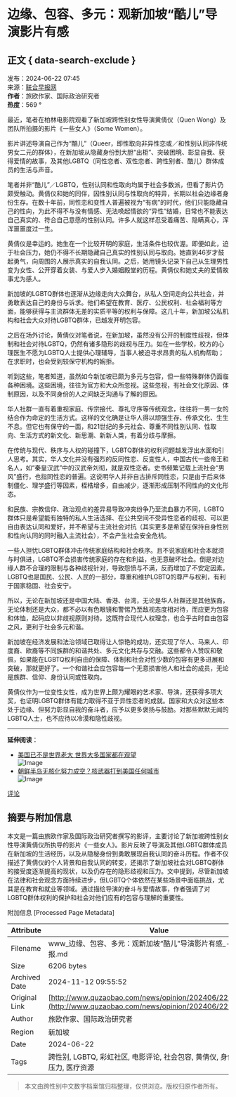 # 边缘、包容、多元：观新加坡“酷儿”导演影片有感

## 正文 { data-search-exclude }


发布：2024-06-22 07:45  
来源：[联合早报网](https://www.zaobao.com)  
**作者**：旅欧作家、国际政治研究者  
**热度**：569 °  

最近，笔者在柏林电影院观看了新加坡跨性别女性导演黄倩仪（Quen Wong）及团队所拍摄的影片《一些女人》（Some Women）。

影片讲述导演自己作为“酷儿”（Queer，即性取向非异性恋或／和性别认同非传统男女二元的群体），在新加坡从隐藏身份到大胆“出柜”、突破困境、彰显自我、获得爱情的故事，及其他LGBTQ（同性恋者、双性恋者、跨性别者、酷儿）群体成员的生活与声音。

笔者并非“酷儿”／LGBTQ，性别认同和性取向均属于社会多数派，但看了影片仍颇受触动。黄倩仪和她的同伴，因性别认同与性取向的特异，长期以社会边缘者身份生存。在数十年前，同性恋和变性人普遍被视为“有病”的时代，他们只能隐藏自己的性向，为此不得不与没有情感、无法唤起情欲的“异性”结婚，日常也不能表达自己真实的、符合自己意愿的性别认同。许多人就这样忍受着痛苦、隐瞒真心，浑浑噩噩度过一生。

黄倩仪是幸运的。她生在一个比较开明的家庭，生活条件也较优渥。即便如此，迫于社会压力，她仍不得不长期隐藏自己真实的性别认同与取向。她直到46岁才鼓起勇气，向周围的人展示真实的自我认同。之后，她用镜头记录下自己从生理男性变为女性、公开穿着女装、与爱人步入婚姻殿堂的历程。黄倩仪和她丈夫的爱情故事尤为感人。

新加坡的LGBTQ群体也逐渐从边缘走向大众舞台，从私人空间走向公共社会，并勇敢表达自己的身份与诉求。他们希望在教育、医疗、公民权利、社会福利等方面，能够获得与主流群体无差的实质平等的权利与保障。这几十年，新加坡公私机构和社会大众对待LGBTQ群体，已越发开明包容。

之后在场外讨论，黄倩仪对笔者说，在新加坡，虽然没有公开的制度性歧视，但体制和社会对待LGBTQ，仍然有诸多隐形的歧视与压力。如在一些学校，校方的心理医生不愿为LGBTQ人士提供心理辅导，当事人被迫寻求昂贵的私人机构帮助；在求职时，也会受到较保守机构的婉拒。

听到这些，笔者知道，虽然如今新加坡已颇为多元与包容，但一些特殊群体仍面临各种困境。这些困境，往往为官方和大众所忽视。这些忽视，有社会文化原因、体制原因，以及不同身份的人之间缺乏沟通与了解的原因。

华人社群一直有着重视家庭、传宗接代、尊礼守序等传统观念，往往将一男一女的结合作为命定的生活方式。这样的文化确是让华人得以顽强生存、传承文化、生生不息。但它也有保守的一面，和21世纪的多元社会、尊重不同性别认同、性取向、生活方式的新文化、新思潮、新新人类，有着分歧与摩擦。

在传统与现代、秩序与人权的碰撞下，LGBTQ群体的权利问题越发浮出水面和引人思考。其实，华人文化并没有强烈的反同性恋、反变性人，中国古代一些帝王和名人，如“秦皇汉武”中的汉武帝刘彻，就是双性恋者。史书频繁记载上流社会“男风”盛行，也指同性恋的普遍。这说明华人并非自古排斥同性恋，只是由于后来体制僵化、理学盛行等因素，桎梏增多，自由减少，逐渐形成压制不同性向的文化形态。

和民族、宗教信仰、政治观点的差异易导致冲突纷争乃至流血暴力不同，LGBTQ群体只是希望能有独特的私人生活选择、在公共空间不受异性恋者的歧视、可以更自由表达认同和爱好，并不希望与主流社会对抗（其实更多是希望在保持自身性别和性向认同的同时融入主流社会），不会产生社会安全危机。

一些人担忧LGBTQ群体冲击传统家庭结构和社会秩序。且不说家庭和社会本就须与时俱进，LGBTQ不会损害传统家庭的存在和利益，也无意破坏社会。倒是对边缘人群不合理的限制与各种歧视针对，导致怨愤与不满，反而增加了不安定因素。LGBTQ也是国民、公民、人民的一部分，尊重和维护LGBTQ的尊严与权利，有利于国家稳固、社会安宁。

所以，无论在新加坡还是中国大陆、香港、台湾，无论是华人社群还是其他族裔，无论体制还是大众，都不必以有色眼镜和警惕乃至敌视态度相对待，而应更为包容和体恤，起码应以非歧视原则对待。这既符合现代人权理念，也合乎古时自由包容之风，更利于社会多元和谐。

新加坡在经济发展和法治领域已取得让人惊艳的成功，还实现了华人、马来人、印度裔、欧裔等不同族群的和谐共处、多元文化共存与交融。这些都令人赞叹和敬佩，如果能在LGBTQ权利自由的保障、体制和社会对性少数的包容有更多进展和突破，那就更好了。一个和谐社会应包容每一个无意损害他人和社会的成员，无论是族群、信仰、身份认同或性取向。

黄倩仪作为一位变性女性，成为世界上颇为耀眼的艺术家、导演，还获得多项大奖，也证明LGBTQ群体有能力取得不亚于异性恋者的成就。国家和大众对这些本处于边缘、但努力彰显自我的奋斗者，应予以更多褒扬与鼓励。对那些默默无闻的LGBTQ人士，也不应待以冷漠和隐性歧视。

--- 

**延伸阅读**：  
- [美国已不是世界老大 世界大多国家都在观望](https://www.zaobao.com)  
![Image](https://www.zaobao.com/uploads/allimg/240614/1442433606-0-lp.jpg)  
- [朝鲜半岛无核化努力成空？核武器打到美国任何城市](https://www.zaobao.com)  
![Image](https://www.zaobao.com/uploads/allimg/240621/0944234061-0-lp.jpg)

[评论](https://www.zaobao.com/plus/list.php?tid=4)

## 摘要与附加信息

<!-- tcd_abstract -->
本文是一篇由旅欧作家及国际政治研究者撰写的影评，主要讨论了新加坡跨性别女性导演黄倩仪所执导的影片《一些女人》。影片反映了导演及其他LGBTQ群体成员在新加坡的生活经历，以及从隐秘身份到勇敢展现自我认同的奋斗历程。作者不仅描述了黄倩仪的个人背景和自我认同的转变，还揭示了新加坡社会对LGBTQ群体的接受度逐渐提高的现状，以及仍存在的隐形歧视和压力。文中提到，尽管新加坡在法律和社会观念方面持续进步，但LGBTQ个体依然在某些场景中面临挑战，尤其是在教育和就业等领域。通过描绘导演的奋斗与爱情故事，作者强调了对LGBTQ群体权利的保护和社会对他们应有的包容与理解的重要性。
<!-- tcd_abstract_end -->

附加信息 [Processed Page Metadata]

| Attribute       | Value                                  |
|-----------------|----------------------------------------|
| Filename        | www_边缘、包容、多元：观新加坡“酷儿”导演影片有感_-_联合早报.md                             |
| Size            | 6206 bytes                           |
| Archived Date   | 2024-11-12 09:55:52                             |
| Original Link   | [http://www.quzaobao.com/news/opinion/202406/2220300.html](http://www.quzaobao.com/news/opinion/202406/2220300.html)                       |
| Author          | 旅欧作家、国际政治研究者                               |
| Region          | 新加坡                               |
| Date            | 2024-06-22                                 |
| Tags            | 跨性别, LGBTQ, 彩虹社区, 电影评论, 社会包容, 黄倩仪, 身份认同, 社会压力, 医疗资源                                 |
>
> 本文由跨性别中文数字档案馆归档整理，仅供浏览。版权归原作者所有。
>